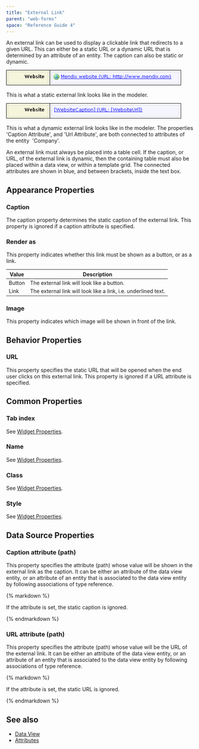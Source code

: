 ```yaml
---
title: "External Link"
parent: "web-forms"
space: "Reference Guide 4"
---
```

An external link can be used to display a clickable link that redirects to a given URL. This can either be a static URL or a dynamic URL that is determined by an attribute of an entity. The caption can also be static or dynamic.

![](attachments/819203/917545.png)

This is what a static external link looks like in the modeler.

![](attachments/819203/917542.png)

This is what a dynamic external link looks like in the modeler. The properties 'Caption Attribute', and 'Url Attribute', are both connected to attributes of the entity  'Company'.

An external link must always be placed into a table cell. If the caption, or URL, of the external link is dynamic, then the containing table must also be placed within a data view, or within a template grid. The connected attributes are shown in blue, and between brackets, inside the text box.

## Appearance Properties

### Caption

The caption property determines the static caption of the external link. This property is ignored if a caption attribute is specified.

### Render as

This property indicates whether this link must be shown as a button, or as a link.

| Value | Description |
| --- | --- |
| Button | The external link will look like a button. |
| Link | The external link will look like a link, i.e. underlined text. |

### Image

This property indicates which image will be shown in front of the link.

## Behavior Properties

### URL

This property specifies the static URL that will be opened when the end user clicks on this external link. This property is ignored if a URL attribute is specified.

## Common Properties

### Tab index

See [Widget Properties](widget-properties).

### Name

See [Widget Properties](widget-properties).

### Class

See [Widget Properties](widget-properties).

### Style

See [Widget Properties](widget-properties).

## Data Source Properties

### Caption attribute (path)

This property specifies the attribute (path) whose value will be shown in the external link as the caption. It can be either an attribute of the data view entity, or an attribute of an entity that is associated to the data view entity by following associations of type reference.

<div class="alert alert-warning">{% markdown %}

If the attribute is set, the static caption is ignored.

{% endmarkdown %}</div>

### URL attribute (path)

This property specifies the attribute (path) whose value will be the URL of the external link. It can be either an attribute of the data view entity, or an attribute of an entity that is associated to the data view entity by following associations of type reference.

<div class="alert alert-warning">{% markdown %}

If the attribute is set, the static URL is ignored.

{% endmarkdown %}</div>

## See also

*   [Data View](data-view)
*   [Attributes](attributes)
